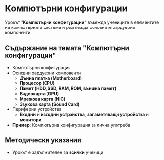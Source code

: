 # Компютърни конфигурации

Урокът "**Компютърни конфигурации**" въвежда учениците в елементите на компютърната система и разглежда основните хардуерни компоненти.

## Съдържание на темата "Компютърни конфигурации"
  - Компютърни конфигурации
  - Основни хардуерни компоненти
    - **Дънна платка (Motherboard)**
    - **Процесор (CPU)**
    - **Памет (HDD, SSD, RAM, ROM, външна памет)**
    - **Видеокарта (GPU)**
    - **Мрежова карта (NIC)**
    - **Звукова карта (Sound Card)**
  - Периферни устройства
    - **Входни** и **изходни устройства**, **запаметяващи устройства** и **монитори**
  - **Пример**: Компютърна конфигурация за лична употреба

## Методически указания
  - Урокът е задължителен за **всички** ученици
